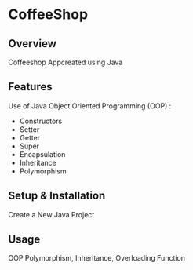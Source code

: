 # CoffeeShop

## Overview
Coffeeshop Appcreated using Java

## Features
Use of Java Object Oriented Programming (OOP) :
- Constructors
- Setter
- Getter
- Super
- Encapsulation
- Inheritance
- Polymorphism


## Setup & Installation 
Create a New Java Project

## Usage
OOP Polymorphism, Inheritance, Overloading Function

